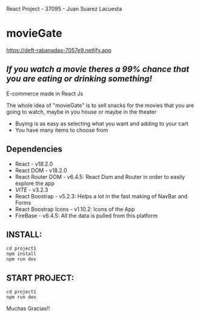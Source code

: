 React Project - 37095 - Juan Suarez Lacuesta

# movieGate

https://deft-rabanadas-7057e9.netlify.app

## _If you watch a movie theres a 99% chance that you are eating or drinking something!_

E-commerce made in React Js

The whole idea of "movieGate" is to sell snacks for the movies that you are going to watch, maybe in you house or maybe in the theater

- Buying is as easy as selecting what you want and adding to your cart
- You have many items to choose from

## Dependencies
- React - v18.2.0
- React DOM - v18.2.0
- React Router DOM - v6.4.5: React Dom and Router in order to easily explore the app
- _VITE_ - v3.2.3
- React Boostrap - v5.2.3: Helps a lot in the fast making of NavBar and Forms
- React Boostrap Icons - v1.10.2: Icons of the App
- FireBase - v6.4.5: All the data is pulled from this platform

## INSTALL:
    cd project1
    npm install
    npm run dev

## START PROJECT:
    cd project1
    npm run dev

Muchas Gracias!!

